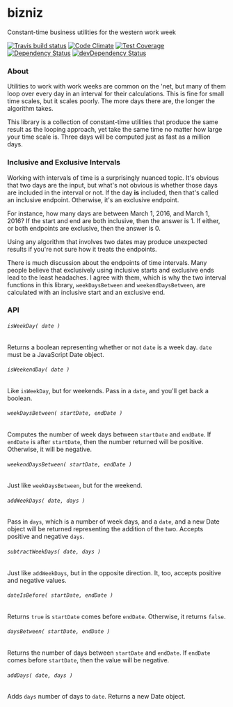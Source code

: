 # bizniz

Constant-time business utilities for the western work week

[![Travis build status](http://img.shields.io/travis/jmeas/bizniz.js.svg?style=flat)](https://travis-ci.org/jmeas/bizniz.js)
[![Code Climate](https://codeclimate.com/github/jmeas/bizniz.js/badges/gpa.svg)](https://codeclimate.com/github/jmeas/bizniz.js)
[![Test Coverage](https://codeclimate.com/github/jmeas/bizniz.js/badges/coverage.svg)](https://codeclimate.com/github/jmeas/bizniz.js)
[![Dependency Status](https://david-dm.org/jmeas/bizniz.js.svg)](https://david-dm.org/jmeas/bizniz.js)
[![devDependency Status](https://david-dm.org/jmeas/bizniz.js/dev-status.svg)](https://david-dm.org/jmeas/bizniz.js#info=devDependencies)

### About

Utilities to work with work weeks are common on the 'net, but many of them
loop over every day in an interval for their calculations. This is fine for
small time scales, but it scales poorly. The more days there are, the longer
the algorithm takes.

This library is a collection of constant-time utilities that produce the
same result as the looping approach, yet take the same time no matter how large
your time scale is. Three days will be computed just as fast as a million days.

### Inclusive and Exclusive Intervals

Working with intervals of time is a surprisingly nuanced topic. It's obvious
that two days are the input, but what's not obvious is whether those days
are included in the interval or not. If the day **is** included, then that's
called an inclusive endpoint. Otherwise, it's an exclusive endpoint.

For instance, how many days are between March 1, 2016, and March 1, 2016? If the
start and end are both inclusive, then the answer is 1. If either, or both
endpoints are exclusive, then the answer is 0.

Using any algorithm that involves two dates may produce unexpected results if
you're not sure how it treats the endpoints.

There is much discussion about the endpoints of time intervals. Many people
believe that exclusively using inclusive starts and exclusive ends lead to the
least headaches. I agree with them, which is why the two interval functions in
this library, `weekDaysBetween` and `weekendDaysBetween`, are calculated with an
inclusive start and an exclusive end.

### API

###### `isWeekDay( date )`

Returns a boolean representing whether or not `date` is a week day. `date` must
be a JavaScript Date object.

###### `isWeekendDay( date )`

Like `isWeekDay`, but for weekends. Pass in a `date`, and you'll get back a
boolean.

###### `weekDaysBetween( startDate, endDate )`

Computes the number of week days between `startDate` and `endDate`. If `endDate`
is after `startDate`, then the number returned will be positive. Otherwise,
it will be negative.

###### `weekendDaysBetween( startDate, endDate )`

Just like `weekDaysBetween`, but for the weekend.

###### `addWeekDays( date, days )`

Pass in `days`, which is a number of week days, and a `date`, and a new Date
object will be returned representing the addition of the two. Accepts positive
and negative `days`.

###### `subtractWeekDays( date, days )`

Just like `addWeekDays`, but in the opposite direction. It, too, accepts
positive and negative values.

###### `dateIsBefore( startDate, endDate )`

Returns `true` is `startDate` comes before `endDate`. Otherwise, it returns
`false`.

###### `daysBetween( startDate, endDate )`

Returns the number of days between `startDate` and `endDate`. If `endDate`
comes before `startDate`, then the value will be negative.

###### `addDays( date, days )`

Adds `days` number of days to `date`. Returns a new Date object.
